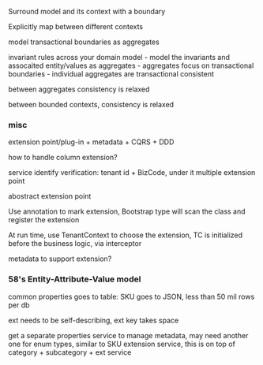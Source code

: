 Surround model and its context with a boundary

Explicitly map between different contexts

model transactional boundaries as aggregates

invariant rules across your domain model - model the invariants and assocaited entity/values as aggregates - aggregates focus on transactional boundaries - individual aggregates are transactional consistent 

between aggregates consistency is relaxed

between bounded contexts, consistency is relaxed

### misc
extension point/plug-in + metadata + CQRS + DDD

how to handle column extension?

service identify verification: tenant id + BizCode, under it multiple extension point

abostract extension point

Use annotation to mark extension, Bootstrap type will scan the class and register the extension 

At run time, use TenantContext to choose the extension, TC is initialized before the business logic, via interceptor

metadata to support extension?

### 58's Entity-Attribute-Value model
common properties goes to table: SKU goes to JSON, less than 50 mil rows per db

ext needs to be self-describing, ext key takes space

get a separate properties service to manage metadata, may need another one for enum types, similar to SKU extension service, this is on top of category + subcategory + ext service
